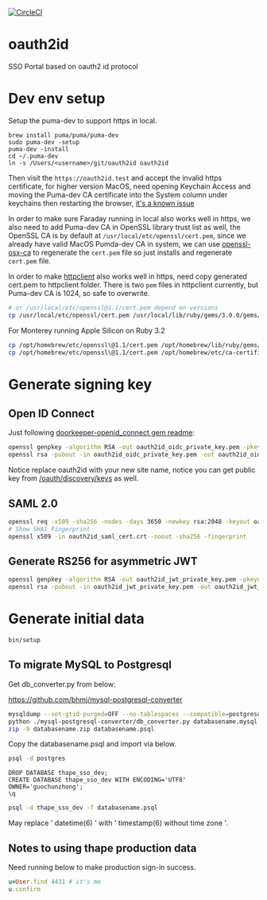 [![CircleCI](https://circleci.com/gh/thape-cn/oauth2id.svg?style=svg)](https://circleci.com/gh/thape-cn/oauth2id)

# oauth2id
SSO Portal based on oauth2 id protocol


# Dev env setup

Setup the puma-dev to support https in local.

```
brew install puma/puma/puma-dev
sudo puma-dev -setup
puma-dev -install
cd ~/.puma-dev
ln -s /Users/<username>/git/oauth2id oauth2id
```

Then visit the `https://oauth2id.test` and accept the invalid https certificate, for higher version MacOS, need opening Keychain Access and moving the Puma-dev CA certificate into the System column under keychains then restarting the browser, [it's a known issue](https://github.com/puma/puma-dev/issues/84#issuecomment-252339375)

In order to make sure Faraday running in local also works well in https, we also need to add Puma-dev CA in OpenSSL library trust list as well, the OpenSSL CA is by default at `/usr/local/etc/openssl/cert.pem`, since we already have valid MacOS Pumda-dev CA in system, we can use [openssl-osx-ca](https://github.com/raggi/openssl-osx-ca) to regenerate the `cert.pem` file so just installs and regenerate `cert.pem` file.

In order to make [httpclient](https://github.com/nahi/httpclient/issues/335) also works well in https, need copy generated cert.pem to httpclient folder. There is two `pem` files in httpclient currently, but Puma-dev CA is 1024, so safe to overwrite.

```bash
# or /usr/local/etc/openssl@1.1/cert.pem depend on versions
cp /usr/local/etc/openssl/cert.pem /usr/local/lib/ruby/gems/3.0.0/gems/httpclient-2.8.3/lib/httpclient/cacert.pem
```

For Monterey running Apple Silicon on Ruby 3.2

```bash
cp /opt/homebrew/etc/openssl\@1.1/cert.pem /opt/homebrew/lib/ruby/gems/3.2.0/gems/httpclient-2.8.3/lib/httpclient/cacert.pem
cp /opt/homebrew/etc/openssl\@1.1/cert.pem /opt/homebrew/etc/ca-certificates/cert.pem
```

# Generate signing key

## Open ID Connect

Just following [doorkeeper-openid_connect gem readme](https://github.com/doorkeeper-gem/doorkeeper-openid_connect#configuration):

```bash
openssl genpkey -algorithm RSA -out oauth2id_oidc_private_key.pem -pkeyopt rsa_keygen_bits:2048
openssl rsa -pubout -in oauth2id_oidc_private_key.pem -out oauth2id_oidc_public_key.pem
```

Notice replace oauth2id with your new site name, notice you can get public key from [/oauth/discovery/keys](https://oauth2id.dev/oauth/discovery/keys) as well.


## SAML 2.0

```bash
openssl req -x509 -sha256 -nodes -days 3650 -newkey rsa:2048 -keyout oauth2id_saml_key.key -out oauth2id_saml_cert.crt
# Show SHA1 Fingerprint
openssl x509 -in oauth2id_saml_cert.crt -noout -sha256 -fingerprint
```

## Generate RS256 for asymmetric JWT

```bash
openssl genpkey -algorithm RSA -out oauth2id_jwt_private_key.pem -pkeyopt rsa_keygen_bits:2048
openssl rsa -pubout -in oauth2id_jwt_private_key.pem -out oauth2id_jwt_public_key.pem
```

# Generate initial data


```bash
bin/setup
```


## To migrate MySQL to Postgresql

Get db_converter.py from below:

https://github.com/bhmj/mysql-postgresql-converter

```bash
mysqldump --set-gtid-purged=OFF --no-tablespaces --compatible=postgresql --default-character-set=utf8 -r databasename.mysql -u thape_sso_prod thape_sso_prod -p
python ./mysql-postgresql-converter/db_converter.py databasename.mysql databasename.psql
zip -9 databasename.zip databasename.psql
```

Copy the databasename.psql and import via below.

```bat
psql -d postgres
```

```psql
DROP DATABASE thape_sso_dev;
CREATE DATABASE thape_sso_dev WITH ENCODING='UTF8' OWNER='guochunzhong';
\q
```

```bat
psql -d thape_sso_dev -f databasename.psql
```

May replace ' datetime(6) ' with ' timestamp(6) without time zone '.

## Notes to using thape production data

Need running below to make production sign-in success.

```ruby
u=User.find 4431 # it's me
u.confirm
```
